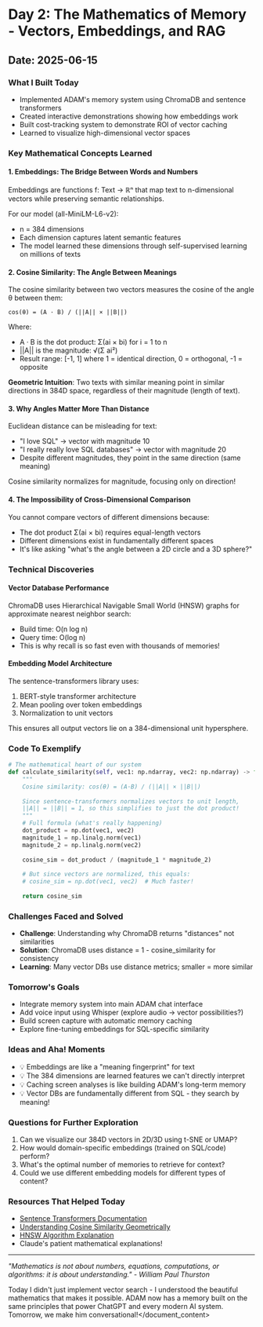 # Day 2: The Mathematics of Memory - Vectors, Embeddings, and RAG

## Date: 2025-06-15

### What I Built Today
- Implemented ADAM's memory system using ChromaDB and sentence transformers
- Created interactive demonstrations showing how embeddings work
- Built cost-tracking system to demonstrate ROI of vector caching
- Learned to visualize high-dimensional vector spaces

### Key Mathematical Concepts Learned

#### 1. Embeddings: The Bridge Between Words and Numbers
Embeddings are functions f: Text → ℝⁿ that map text to n-dimensional vectors while preserving semantic relationships.

For our model (all-MiniLM-L6-v2):
- n = 384 dimensions
- Each dimension captures latent semantic features
- The model learned these dimensions through self-supervised learning on millions of texts

#### 2. Cosine Similarity: The Angle Between Meanings
The cosine similarity between two vectors measures the cosine of the angle θ between them:

```
cos(θ) = (A · B) / (||A|| × ||B||)
```

Where:
- A · B is the dot product: Σ(ai × bi) for i = 1 to n
- ||A|| is the magnitude: √(Σ ai²)
- Result range: [-1, 1] where 1 = identical direction, 0 = orthogonal, -1 = opposite

**Geometric Intuition**: Two texts with similar meaning point in similar directions in 384D space, regardless of their magnitude (length of text).

#### 3. Why Angles Matter More Than Distance
Euclidean distance can be misleading for text:
- "I love SQL" → vector with magnitude 10
- "I really really love SQL databases" → vector with magnitude 20
- Despite different magnitudes, they point in the same direction (same meaning)

Cosine similarity normalizes for magnitude, focusing only on direction!

#### 4. The Impossibility of Cross-Dimensional Comparison
You cannot compare vectors of different dimensions because:
- The dot product Σ(ai × bi) requires equal-length vectors
- Different dimensions exist in fundamentally different spaces
- It's like asking "what's the angle between a 2D circle and a 3D sphere?"

### Technical Discoveries

#### Vector Database Performance
ChromaDB uses Hierarchical Navigable Small World (HNSW) graphs for approximate nearest neighbor search:
- Build time: O(n log n)
- Query time: O(log n)
- This is why recall is so fast even with thousands of memories!

#### Embedding Model Architecture
The sentence-transformers library uses:
1. BERT-style transformer architecture
2. Mean pooling over token embeddings
3. Normalization to unit vectors

This ensures all output vectors lie on a 384-dimensional unit hypersphere.

### Code To Exemplify

```python
# The mathematical heart of our system
def calculate_similarity(self, vec1: np.ndarray, vec2: np.ndarray) -> float:
    """
    Cosine similarity: cos(θ) = (A·B) / (||A|| × ||B||)
    
    Since sentence-transformers normalizes vectors to unit length,
    ||A|| = ||B|| = 1, so this simplifies to just the dot product!
    """
    # Full formula (what's really happening)
    dot_product = np.dot(vec1, vec2)
    magnitude_1 = np.linalg.norm(vec1)
    magnitude_2 = np.linalg.norm(vec2)
    
    cosine_sim = dot_product / (magnitude_1 * magnitude_2)
    
    # But since vectors are normalized, this equals:
    # cosine_sim = np.dot(vec1, vec2)  # Much faster!
    
    return cosine_sim
```

### Challenges Faced and Solved
- **Challenge**: Understanding why ChromaDB returns "distances" not similarities
- **Solution**: ChromaDB uses distance = 1 - cosine_similarity for consistency
- **Learning**: Many vector DBs use distance metrics; smaller = more similar

### Tomorrow's Goals
- Integrate memory system into main ADAM chat interface
- Add voice input using Whisper (explore audio → vector possibilities?)
- Build screen capture with automatic memory caching
- Explore fine-tuning embeddings for SQL-specific similarity

### Ideas and Aha! Moments
- 💡 Embeddings are like a "meaning fingerprint" for text
- 💡 The 384 dimensions are learned features we can't directly interpret
- 💡 Caching screen analyses is like building ADAM's long-term memory
- 💡 Vector DBs are fundamentally different from SQL - they search by meaning!

### Questions for Further Exploration
1. Can we visualize our 384D vectors in 2D/3D using t-SNE or UMAP?
2. How would domain-specific embeddings (trained on SQL/code) perform?
3. What's the optimal number of memories to retrieve for context?
4. Could we use different embedding models for different types of content?

### Resources That Helped Today
- [Sentence Transformers Documentation](https://www.sbert.net/)
- [Understanding Cosine Similarity Geometrically](https://developers.google.com/machine-learning/clustering/similarity/measuring-similarity)
- [HNSW Algorithm Explanation](https://arxiv.org/abs/1603.09320)
- Claude's patient mathematical explanations!

---
*"Mathematics is not about numbers, equations, computations, or algorithms: it is about understanding." - William Paul Thurston*

Today I didn't just implement vector search - I understood the beautiful mathematics that makes it possible. ADAM now has a memory built on the same principles that power ChatGPT and every modern AI system. Tomorrow, we make him conversational!</document_content>